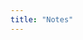 ```yaml
---
title: "Notes"
---
```



<!-- Button embed -->
<script src="https://static.elfsight.com/platform/platform.js" data-use-service-core defer></script>
<div class="elfsight-app-2f74152d-a39e-4841-bc40-d968690b9dea" data-elfsight-app-lazy></div>